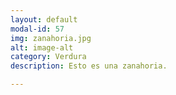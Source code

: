 ```yaml
---
layout: default
modal-id: 57
img: zanahoria.jpg
alt: image-alt
category: Verdura
description: Esto es una zanahoria.

---
```

